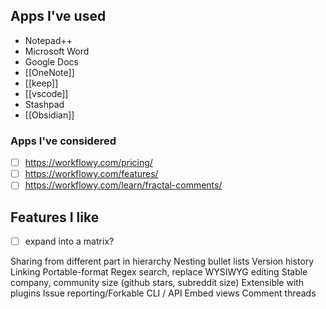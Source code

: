 

## Apps I've used
- Notepad++
- Microsoft Word
- Google Docs
- [[OneNote]]
- [[keep]]
- [[vscode]]
- Stashpad
- [[Obsidian]]

### Apps I've considered
- [ ] https://workflowy.com/pricing/
- [ ] https://workflowy.com/features/
- [ ] https://workflowy.com/learn/fractal-comments/

## Features I like
- [ ] expand into a matrix?

Sharing from different part in hierarchy
Nesting bullet lists
Version history
Linking
Portable-format
Regex search, replace
WYSIWYG editing
Stable company, community size (github stars, subreddit size)
Extensible with plugins
Issue reporting/Forkable
CLI / API
Embed views
Comment threads